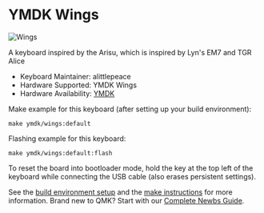 # YMDK Wings

![Wings](https://cdn.shopify.com/s/files/1/0006/5227/9869/products/IMG_8044_2048x2048.jpg)

A keyboard inspired by the Arisu, which is inspired by Lyn's EM7 and TGR Alice

* Keyboard Maintainer: alittlepeace
* Hardware Supported: YMDK Wings
* Hardware Availability: [YMDK](https://ymdkey.com/products/ymdk-wings-aluminum-cnc-top-bottom-qmk-pcb-full-assembly-keyboard-jade-navy-cream-switches)

Make example for this keyboard (after setting up your build environment):

    make ymdk/wings:default

Flashing example for this keyboard:

    make ymdk/wings:default:flash

To reset the board into bootloader mode, hold the key at the top left of the keyboard while connecting the USB cable (also erases persistent settings).

See the [build environment setup](https://docs.qmk.fm/#/getting_started_build_tools) and the [make instructions](https://docs.qmk.fm/#/getting_started_make_guide) for more information. Brand new to QMK? Start with our [Complete Newbs Guide](https://docs.qmk.fm/#/newbs).
